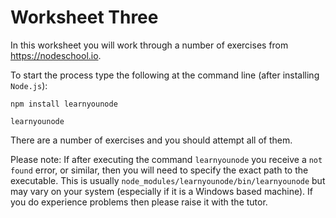 # Worksheet Three

In this worksheet you will work through a number of exercises from <https://nodeschool.io>.

To start the process type the following at the command line (after installing `Node.js`):

```
npm install learnyounode

learnyounode
```

There are a number of exercises and you should attempt all of them.

Please note: If after executing the command `learnyounode` you receive a `not found` error, or similar, then you will need to specify the exact path to the executable. This is usually `node_modules/learnyounode/bin/learnyounode` but may vary on your system (especially if it is a Windows based machine). If you do experience problems then please raise it with the tutor.